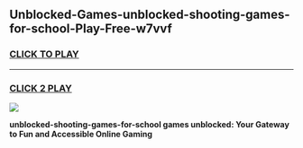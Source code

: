 
## Unblocked-Games-unblocked-shooting-games-for-school-Play-Free-w7vvf
<h3>
<a href="https://premium76.site?title=unblocked-shooting-games-for-school&ref=20A">CLICK TO PLAY</a></h3>
<hr>

<h3>
<a href="https://premium76.site?title=unblocked-shooting-games-for-school&ref=20A">CLICK 2 PLAY</a>
  
</h3>

<a href="https://premium76.site?title=unblocked-shooting-games-for-school&ref=20A"><img src="https://clearcache.store/games.png"></a>


**unblocked-shooting-games-for-school games unblocked: Your Gateway to Fun and Accessible Online Gaming**
